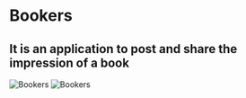 # Bookers
## It is an application to post and share the impression of a book
![Bookers](https://github.com/SUGIYOSI/iOSBegin/blob/master/Bookers1.gif) 
![Bookers](https://github.com/SUGIYOSI/iOSBegin/blob/master/Bookers2.gif)
